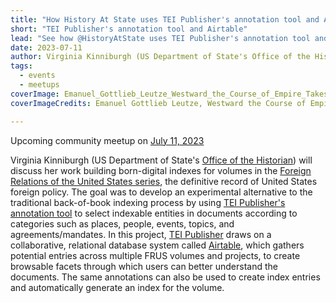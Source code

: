 ```yaml
---
title: "How History At State uses TEI Publisher's annotation tool and Airtable"
short: "TEI Publisher's annotation tool and Airtable"
lead: "See how @HistoryAtState uses TEI Publisher's annotation tool and Airtable to build digital indexes for the Foreign Relations of the United States series."
date: 2023-07-11
author: Virginia Kinniburgh (US Department of State's Office of the Historian)
tags:
  - events
  - meetups
coverImage: Emanuel_Gottlieb_Leutze_Westward_the_Course_of_Empire_Takes_Its_Way1.jpg
coverImageCredits: Emanuel Gottlieb Leutze, Westward the Course of Empire Takes Its Way, 1862. Mural, United States Capitol (public domain)

---
```


Upcoming community meetup on [July 11, 2023](https://www.timeanddate.com/worldclock/fixedtime.html?msg=e-editiones+Community+Event&iso=20230711T17&p1=1425&ah=1)

Virginia Kinniburgh (US Department of State's [Office of the Historian](https://en.wikipedia.org/wiki/Office_of_the_Historian)) will discuss her work building born-digital indexes for volumes in the [Foreign Relations of the United States series](https://history.state.gov), the definitive record of United States foreign policy. The goal was to develop an experimental alternative to the traditional back-of-book indexing process by using [TEI Publisher's annotation tool](https://tei-publisher.org/exist/apps/tei-publisher/annotate/test.xml) to select indexable entities in documents according to categories such as places, people, events, topics, and agreements/mandates. In this project, [TEI Publisher](https://tei-publisher.org/) draws on a collaborative, relational database system called [Airtable](https://www.airtable.com/), which gathers potential entries across multiple FRUS volumes and projects, to create browsable facets through which users can better understand the documents. The same annotations can also be used to create index entries and automatically generate an index for the volume.
